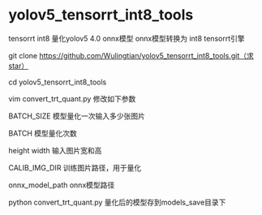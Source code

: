 # yolov5_tensorrt_int8_tools
tensorrt int8 量化yolov5 4.0 onnx模型
onnx模型转换为 int8 tensorrt引擎

git clone https://github.com/Wulingtian/yolov5_tensorrt_int8_tools.git（求star）

cd yolov5_tensorrt_int8_tools

vim convert_trt_quant.py 修改如下参数

BATCH_SIZE 模型量化一次输入多少张图片

BATCH 模型量化次数

height width 输入图片宽和高

CALIB_IMG_DIR 训练图片路径，用于量化

onnx_model_path onnx模型路径

python convert_trt_quant.py 量化后的模型存到models_save目录下
